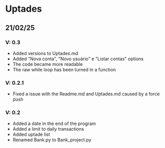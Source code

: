 # Uptades


## 21/02/25
### V:  0.3
* Added versions to Uptades.md 
* Added "Nova conta", "Novo usuário" e "Listar contas" options
* The code became more readable
* The raw while loop has been turned in a function
### V:  0.2.1
* Fixed a issue with the Readme.md and Uptades.md caused by a force push
### V:  0.2
* Added a date in the end of the program
* Added a limit to daily transactions
* Added uptade list
* Renamed Bank.py to Bank_project.py